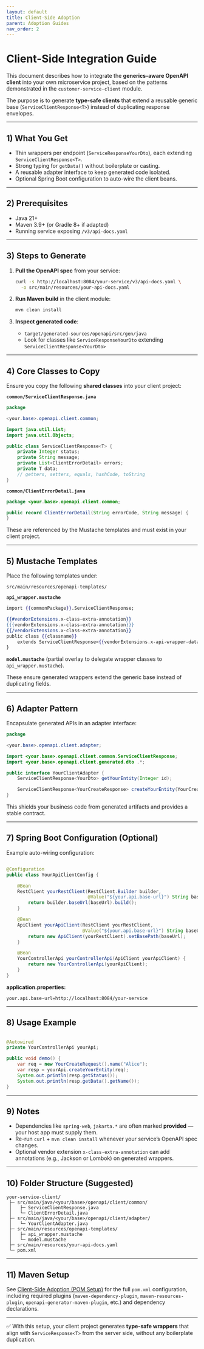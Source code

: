 ```yaml
---
layout: default
title: Client-Side Adoption
parent: Adoption Guides
nav_order: 2
---
```


# Client-Side Integration Guide

This document describes how to integrate the **generics-aware OpenAPI client** into your own microservice project, based
on the patterns demonstrated in the `customer-service-client` module.

The purpose is to generate **type-safe clients** that extend a reusable generic base (`ServiceClientResponse<T>`)
instead of duplicating response envelopes.

---

## 1) What You Get

* Thin wrappers per endpoint (`ServiceResponseYourDto`), each extending `ServiceClientResponse<T>`.
* Strong typing for `getData()` without boilerplate or casting.
* A reusable adapter interface to keep generated code isolated.
* Optional Spring Boot configuration to auto-wire the client beans.

---

## 2) Prerequisites

* Java 21+
* Maven 3.9+ (or Gradle 8+ if adapted)
* Running service exposing `/v3/api-docs.yaml`

---

## 3) Steps to Generate

1. **Pull the OpenAPI spec** from your service:

   ```bash
   curl -s http://localhost:8084/your-service/v3/api-docs.yaml \
     -o src/main/resources/your-api-docs.yaml
   ```

2. **Run Maven build** in the client module:

   ```bash
   mvn clean install
   ```

3. **Inspect generated code**:

    * `target/generated-sources/openapi/src/gen/java`
    * Look for classes like `ServiceResponseYourDto` extending `ServiceClientResponse<YourDto>`

---

## 4) Core Classes to Copy

Ensure you copy the following **shared classes** into your client project:

**`common/ServiceClientResponse.java`**

```java
package

<your.base>.openapi.client.common;

import java.util.List;
import java.util.Objects;

public class ServiceClientResponse<T> {
    private Integer status;
    private String message;
    private List<ClientErrorDetail> errors;
    private T data;
    // getters, setters, equals, hashCode, toString
}
```

**`common/ClientErrorDetail.java`**

```java
package <your.base>.openapi.client.common;

public record ClientErrorDetail(String errorCode, String message) {
}
```

These are referenced by the Mustache templates and must exist in your client project.

---

## 5) Mustache Templates

Place the following templates under:

```
src/main/resources/openapi-templates/
```

**`api_wrapper.mustache`**

```mustache
import {{commonPackage}}.ServiceClientResponse;

{{#vendorExtensions.x-class-extra-annotation}}
{{{vendorExtensions.x-class-extra-annotation}}}
{{/vendorExtensions.x-class-extra-annotation}}
public class {{classname}}
    extends ServiceClientResponse<{{vendorExtensions.x-api-wrapper-datatype}}> {
}
```

**`model.mustache`** (partial overlay to delegate wrapper classes to `api_wrapper.mustache`).

These ensure generated wrappers extend the generic base instead of duplicating fields.

---

## 6) Adapter Pattern

Encapsulate generated APIs in an adapter interface:

```java
package

<your.base>.openapi.client.adapter;

import <your.base>.openapi.client.common.ServiceClientResponse;
import <your.base>.openapi.client.generated.dto .*;

public interface YourClientAdapter {
    ServiceClientResponse<YourDto> getYourEntity(Integer id);

    ServiceClientResponse<YourCreateResponse> createYourEntity(YourCreateRequest request);
}
```

This shields your business code from generated artifacts and provides a stable contract.

---

## 7) Spring Boot Configuration (Optional)

Example auto-wiring configuration:

```java

@Configuration
public class YourApiClientConfig {

    @Bean
    RestClient yourRestClient(RestClient.Builder builder,
                              @Value("${your.api.base-url}") String baseUrl) {
        return builder.baseUrl(baseUrl).build();
    }

    @Bean
    ApiClient yourApiClient(RestClient yourRestClient,
                            @Value("${your.api.base-url}") String baseUrl) {
        return new ApiClient(yourRestClient).setBasePath(baseUrl);
    }

    @Bean
    YourControllerApi yourControllerApi(ApiClient yourApiClient) {
        return new YourControllerApi(yourApiClient);
    }
}
```

**application.properties:**

```properties
your.api.base-url=http://localhost:8084/your-service
```

---

## 8) Usage Example

```java

@Autowired
private YourControllerApi yourApi;

public void demo() {
    var req = new YourCreateRequest().name("Alice");
    var resp = yourApi.createYourEntity(req);
    System.out.println(resp.getStatus());
    System.out.println(resp.getData().getName());
}
```

---

## 9) Notes

* Dependencies like `spring-web`, `jakarta.*` are often marked **provided** — your host app must supply them.
* Re-run `curl` + `mvn clean install` whenever your service’s OpenAPI spec changes.
* Optional vendor extension `x-class-extra-annotation` can add annotations (e.g., Jackson or Lombok) on generated
  wrappers.

---

## 10) Folder Structure (Suggested)

```
your-service-client/
 ├─ src/main/java/<your/base>/openapi/client/common/
 │   ├─ ServiceClientResponse.java
 │   └─ ClientErrorDetail.java
 ├─ src/main/java/<your/base>/openapi/client/adapter/
 │   └─ YourClientAdapter.java
 ├─ src/main/resources/openapi-templates/
 │   ├─ api_wrapper.mustache
 │   └─ model.mustache
 ├─ src/main/resources/your-api-docs.yaml
 └─ pom.xml
```

---

## 11) Maven Setup

See [Client-Side Adoption (POM Setup)](client-side-adoption-pom.md) for the full `pom.xml` configuration, including
required plugins (`maven-dependency-plugin`, `maven-resources-plugin`, `openapi-generator-maven-plugin`, etc.)
and dependency declarations.

---

✅ With this setup, your client project generates **type-safe wrappers** that align with `ServiceResponse<T>` from the
server side, without any boilerplate duplication.
